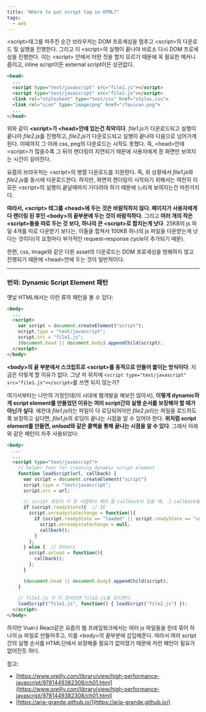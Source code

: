```yaml
---
title: "Where to put script tag in HTML?"
tags:
  - web
---
```


\<script\>태그를 마주친 순간 브라우저는 DOM 프로세싱을 멈추고 \<script\>의 다운로드 및 실행을 진행한다. 그리고 이 \<script\>의 실행이 끝나야 비로소 다시 DOM 프로세싱을 진행한다. 이는 \<script\> 안에서 어떤 짓을 할지 모르기 때문에 꼭 필요한 메커니즘이고, inline script이든 external script이든 상관없다.

```html
<head>
  ...
  <script type="text/javascript" src="file1.js"></script>
  <script type="text/javascript" src="file2.js"></script>
  <link rel="stylesheet" type="text/css" href="styles.css">
  <link rel="icon" type="image/png" href="/favicon.png">
  ...
</head>
```

위와 같이 **\<script\>가 \<head\>안에 있는건 최악이다**. *file1.js*가 다운로드되고 실행이 끝나야 *file2.js*를 진행하고, *file2.js*가 다운로드되고 실행이 끝나야 다음으로 넘어가게 된다. 이때까지 그 아래 css, png의 다운로드는 시작도 못했다. 즉, \<head\>안에 \<script\>가 많을수록 그 뒤의 렌더링이 지연되기 때문에 사용자에게 흰 화면만 보여지는 시간이 길어진다.

요즘의 브라우저는 \<script\>의 병렬 다운로드를 지원한다. 즉, 위 상황에서 *file1.js*와 *file2.js*를 동시에 다운로드한다. 하지만, 화면의 렌더링이 시작되기 위해서는 여전히 이 모든 \<script\>의 실행이 끝날때까지 기다려야 하기 때문에 느리게 보여지는건 마찬가지다.

**따라서, \<script\> 태그를 \<head\>에 두는 것은 바람직하지 않다. 페이지가 사용자에게 다 렌더링 된 후인 \<body\>의 끝부분에 두는 것이 바람직하다.** 그리고 **여러 개의 작은 \<script\>들을 따로 두는 것 보다, 하나의 큰 \<script\>로 합치는게 낫다**. 25KB의 js 파일 4개를 따로 다운받기 보다는, 이들을 합쳐서 100KB 하나의 js 파일을 다운받는게 낫다는 것이다(각 요청마다 부가적인 request-response cycle이 추가되기 때문).

한편, css, image와 같은 다른 asset의 다운로드는 DOM 프로세싱을 방해하지 않고 진행되기 때문에 \<head\>안에 두는 것이 일반적이다.

---

### 번외: Dynamic Script Element 패턴

옛날 HTML에서는 이런 류의 패턴을 볼 수 있다:

```html
<body>
  ...
  <script>
    var script = document.createElement("script");
    script.type = "text/javascript";
    script.src = "file1.js";
    (document.head || document.body).appendChild(script);
  </script>
</body>
```

**\<body\>의 끝 부분에서 스크립트로 \<script\>를 동적으로 만들어 붙이는 방식이다**. 지금은 이렇게 할 이유가 없다. 그냥 저 위치에 ```<script type="text/javascript" src="file1.js"></script>```를 쓰면 되지 않는가?

여기서부터는 나만의 가정인데(이 시대에 웹개발을 해보진 않아서), **이렇게 dynamic하게 script element를 만들었던 이유는 여러 script간의 실행 순서를 보장해야 할 때가 아닌가 싶다**. 예컨대 *file1.js*라는 파일이 다 로딩되어야만 *file2.js*라는 파일을 로드하도록 보장하고 싶다면, *file1.js*의 로딩이 끝나는 시점을 알 수 있어야 한다. **위처럼 script element를 만들면, *onload*와 같은 콜백을 통해 끝나는 시점을 알 수 있다**. 그래서 아래와 같은 패턴이 자주 사용되었다:

```html
<body>
  ...
  ...
  <script type="text/javascript">
    // helper func for creating dynamic script element
    function loadScript(url, callback) {
      var script = document.createElement("script")
      script.type = "text/javascript";
      script.src = url;

      // script 로딩이 다 된 시점에서 해야 할 callback이 있을 때, 그 callback을 불러주는 시점
      if (script.readyState){  // IE
        script.onreadystatechange = function(){
          if (script.readyState == "loaded" || script.readyState == "complete"){
            script.onreadystatechange = null;
            callback();
          }
        };
      } else {  // Others
        script.onload = function(){
          callback();
        };
      }

      (document.head || document.body).appendChild(script);
    }
    
    // file1.js 가 다 준비되면 file2.js를 로드한다.
    loadScript("file1.js", function() { loadScript("file2.js") });
  </script>
</body>
```

하지만 Vue나 React같은 요즘의 웹 프레임워크에서는 여러 js 파일들을 한데 묶어 하나의 js 파일로 만들어주고, 이를 \<body\>의 끝부분에 삽입해준다. 따라서 여러 script간의 실행 순서를 HTML단에서 보장해줄 필요가 없어졌기 때문에 저런 패턴이 필요가 없어진듯 하다.

참고:
- [https://www.oreilly.com/library/view/high-performance-javascript/9781449382308/ch01.html](https://www.oreilly.com/library/view/high-performance-javascript/9781449382308/ch01.html)
- [https://aria-grande.github.io/](https://aria-grande.github.io/)
